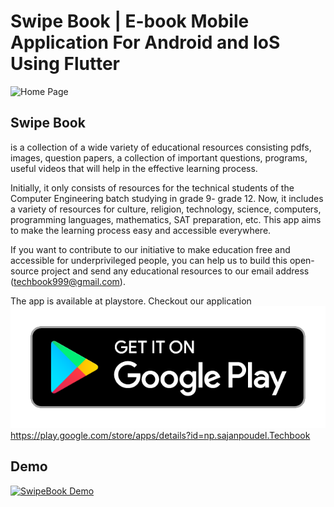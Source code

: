 # Swipe Book | E-book Mobile Application For Android and IoS Using Flutter

![Home Page](https://user-images.githubusercontent.com/35656849/178311023-09d85a20-bb46-4b07-8f28-4014f8bcad47.png)

## Swipe Book 
is a collection of a wide variety of educational resources consisting pdfs, images, question papers, a collection of important questions, programs, useful videos that will help in the effective learning process. 

Initially, it only consists of resources for the technical students of the Computer Engineering batch studying in grade 9- grade 12. Now, it includes a variety of resources for culture, religion, technology, science, computers, programming languages, mathematics, SAT preparation, etc. This app aims to make the learning process easy and accessible everywhere.

If you want to contribute to our initiative to make education free and accessible for underprivileged people, you can help us to build this open-source project and send any educational resources to our email address (techbook999@gmail.com).

The app is available at playstore. Checkout our application
![Swipe Book](https://github.com/sajanpoudel/Swipebook/blob/Images/google-play-badge.png)
  https://play.google.com/store/apps/details?id=np.sajanpoudel.Techbook

## Demo
[![SwipeBook Demo](https://yt-embed.herokuapp.com/embed?v=oJMUJZyr7XA)](https://www.youtube.com/watch?v=oJMUJZyr7XA "SwipeBook Demo")


